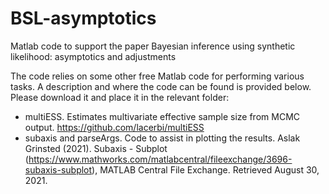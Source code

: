 # BSL-asymptotics
Matlab code to support the paper Bayesian inference using synthetic likelihood: asymptotics and adjustments


The code relies on some other free Matlab code for performing various tasks.  A description and where the code can be found is provided below.  Please download it and place it in the relevant folder:

- multiESS.  Estimates multivariate effective sample size from MCMC output.  https://github.com/lacerbi/multiESS
- subaxis and parseArgs.  Code to assist in plotting the results.  Aslak Grinsted (2021). Subaxis - Subplot (https://www.mathworks.com/matlabcentral/fileexchange/3696-subaxis-subplot), MATLAB Central File Exchange. Retrieved August 30, 2021.





